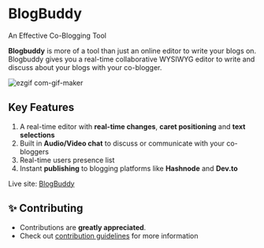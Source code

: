 # BlogBuddy

An Effective Co-Blogging Tool

**Blogbuddy** is more of a tool than just an online editor to write your blogs on. Blogbuddy gives you a real-time collaborative WYSIWYG editor to write and discuss about your blogs with your co-blogger.

![ezgif com-gif-maker](https://user-images.githubusercontent.com/91387097/160581551-e206f3a6-42b2-4d6a-9fdb-6b81946af382.gif)

## Key Features

1. A real-time editor with **real-time changes**, **caret positioning** and **text selections**
2. Built in **Audio/Video chat** to discuss or communicate with your co-bloggers
3. Real-time users presence list
4. Instant **publishing** to blogging platforms like **Hashnode** and **Dev.to**

Live site: [BlogBuddy](https://blogbuddy.netlify.app/)

## ✨ Contributing

- Contributions are **greatly appreciated**.
- Check out [contribution guidelines](/CONTRIBUTING.md) for more information
